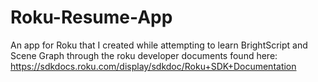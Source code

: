 # Roku-Resume-App
An app for Roku that I created while attempting to learn BrightScript and Scene Graph through the roku developer documents found here: https://sdkdocs.roku.com/display/sdkdoc/Roku+SDK+Documentation
